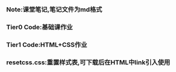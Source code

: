 ### Note:课堂笔记,笔记文件为md格式
### Tier0 Code:基础课作业
### Tier1 Code:HTML+CSS作业
### resetcss.css:重置样式表,可下载后在HTML中link引入使用